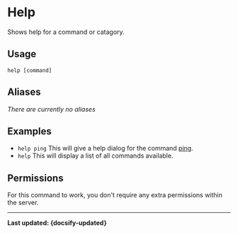 # Help
Shows help for a command or catagory.

## Usage
`help [command]`

## Aliases
*There are currently no aliases*

## Examples
- `help ping` This will give a help dialog for the command [ping](/commands/info/ping).
- `help` This will display a list of all commands available.

## Permissions
For this command to work, you don't require any extra permissions within the server.

----

**Last updated: {docsify-updated}**